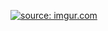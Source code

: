 <a href="https://imgur.com/W5Btryu"><img src="https://i.imgur.com/W5Btryu.gif" title="source: imgur.com" /></a>
